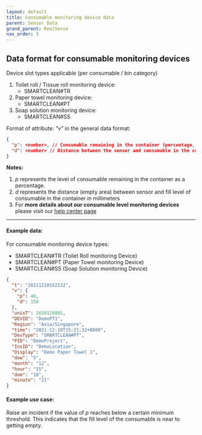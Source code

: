 ```yaml
---
layout: default
title: Consumable monitoring device data
parent: Sensor Data
grand_parent: RealSense
nav_order: 3
---
```


## Data format for consumable monitoring devices

Device slot types applicable (per consumable / bin category)
1. Toilet roll / Tissue roll monitoring device:
   - SMARTCLEAN#TR
2. Paper towel monitoring device:
   - SMARTCLEAN#PT 
3. Soap solution monitoring device:
   - SMARTCLEAN#SS

Format of attribute: *"v"* in the general data format:
```json
{
  "p": <number>, // Consumable remaining in the container (percentage, from 0 to 100)
  "d": <number> // Distance between the sensor and consumable in the container (millimeter)
}
```

**Notes:**
1. *p* represents the level of consumable remaining in the container as a percentage.
2. *d* represents the distance (empty area) between sensor and fill level of consumable in the container in millimeters
3. For **more details about our consumable level monitoring devices** 
please visit our [help center page](https://help.smartclean.io/support/solutions/articles/84000347349-fl-bt-2101-how-it-works)

---

#### Example data:
For consumable monitoring device types:
- SMARTCLEAN#TR (Toilet Roll monitoring Device)
- SMARTCLEAN#PT (Paper Towel monitoring Device)
- SMARTCLEAN#SS (Soap Solution monitoring Device)

```json
{
  "t": "20211210152132",
  "v": {
    "p": 46,
    "d": 159 
  },
  "unixT": 1639120892,
  "DEVID": "DemoPT1",
  "Region": "Asia/Singapore",
  "time": "2021-12-10T15:21:32+0800",
  "DevType": "SMARTCLEAN#PT",
  "PID": "DemoProject",
  "InsID": "DemoLocation",
  "Display": "Demo Paper Towel 1",
  "dow": "5",
  "month": "12",
  "hour": "15",
  "dom": "10",
  "minute": "21"
}
```


#### Example use case:
Raise an incident if the value of *p* reaches below a certain minimum threshold.
This indicates that the fill level of the consumable is near to getting empty.

